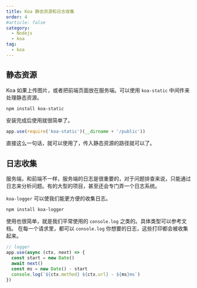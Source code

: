 ```yaml
---
title: Koa 静态资源和日志收集
order: 4
#article: false
category:
  - Nodejs 
  - koa
tag:
  - koa
---
```


## 静态资源

Koa 如果上传图片，或者把前端页面放在服务端。可以使用 `koa-static` 中间件来处理静态资源。

```shell
npm install koa-static
```

安装完成后使用就很简单了。

```javascript
app.use(require('koa-static')(__dirname + '/public'))
```

直接这么一句话，就可以使用了，传入静态资源的路径就可以了。

## 日志收集

服务端，和前端不一样，服务端的日志是很重要的，对于问题排查来说，只能通过日志来分析问题。有的大型的项目，甚至还会专门弄一个日志系统。

``koa-logger`` 可以使我们能更方便的收集日志。

```shell
npm install koa-logger
```

使用也很简单，就是我们平常使用的 `console.log` 之类的。具体类型可以参考文档。
在每一个请求里，都可以 `console.log` 你想要的日志，这些打印都会被收集起来。

```javascript
// logger
app.use(async (ctx, next) => {
  const start = new Date()
  await next()
  const ms = new Date() - start
  console.log(`${ctx.method} ${ctx.url} - ${ms}ms`)
})
```
